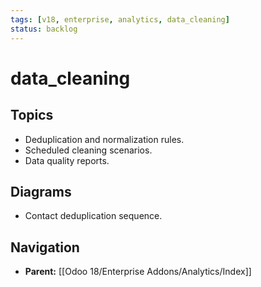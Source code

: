 ```yaml
---
tags: [v18, enterprise, analytics, data_cleaning]
status: backlog
---
```

# data_cleaning

## Topics
- Deduplication and normalization rules.
- Scheduled cleaning scenarios.
- Data quality reports.

## Diagrams
- Contact deduplication sequence.






## Navigation
- **Parent:** [[Odoo 18/Enterprise Addons/Analytics/Index]]
